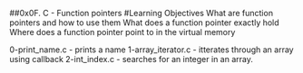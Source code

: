 ##0x0F. C - Function pointers
#Learning Objectives
What are function pointers and how to use them
What does a function pointer exactly hold
Where does a function pointer point to in the virtual memory

0-print_name.c - prints a name
1-array_iterator.c - itterates through an array using callback
2-int_index.c - searches for an integer in an array.
